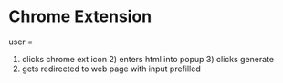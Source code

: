 # Chrome Extension

user =
1) clicks chrome ext icon 2) enters html into popup 3) clicks generate
4) gets redirected to web page with input prefilled 